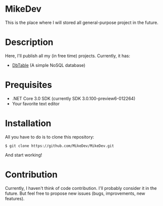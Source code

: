 # MikeDev
This is the place where I will stored all general-purpose project in the future.
# Description
Here, I'll publish all my (in free time) projects. Currently, it has:
* [DbTable](https://github.com/bincity2003/MikeDev/tree/master/MikeDev/MikeDev.Db) (A simple NoSQL database)
# Prequisites
* .NET Core 3.0 SDK (currently SDK 3.0.100-preview6-012264)
* Your favorite text editor
# Installation
All you have to do is to clone this repository:
```
$ git clone https://github.com/MikeDev/MikeDev.git
```
And start working!
# Contribution
Currently, I haven't think of code contribution. I'll probably consider it in the future. 
But feel free to propose new issues (bugs, improvements, new features).
